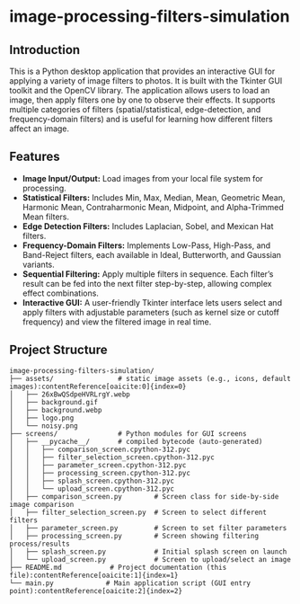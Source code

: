 # image-processing-filters-simulation

## Introduction

This is a Python desktop application that provides an interactive GUI for applying a variety of image filters to photos. It is built with the Tkinter GUI toolkit and the OpenCV library. The application allows users to load an image, then apply filters one by one to observe their effects. It supports multiple categories of filters (spatial/statistical, edge-detection, and frequency-domain filters) and is useful for learning how different filters affect an image.

## Features

- **Image Input/Output:** Load images from your local file system for processing.
- **Statistical Filters:** Includes Min, Max, Median, Mean, Geometric Mean, Harmonic Mean, Contraharmonic Mean, Midpoint, and Alpha-Trimmed Mean filters.
- **Edge Detection Filters:** Includes Laplacian, Sobel, and Mexican Hat filters.
- **Frequency-Domain Filters:** Implements Low-Pass, High-Pass, and Band-Reject filters, each available in Ideal, Butterworth, and Gaussian variants.
- **Sequential Filtering:** Apply multiple filters in sequence. Each filter’s result can be fed into the next filter step-by-step, allowing complex effect combinations.
- **Interactive GUI:** A user-friendly Tkinter interface lets users select and apply filters with adjustable parameters (such as kernel size or cutoff frequency) and view the filtered image in real time.

## Project Structure
```
image-processing-filters-simulation/
├── assets/                # static image assets (e.g., icons, default images):contentReference[oaicite:0]{index=0}
│   ├── 26xBwQSdpeHVRLrgY.webp
│   ├── background.gif
│   ├── background.webp
│   ├── logo.png
│   └── noisy.png
├── screens/               # Python modules for GUI screens
│   ├── __pycache__/       # compiled bytecode (auto-generated)
│   │   ├── comparison_screen.cpython-312.pyc
│   │   ├── filter_selection_screen.cpython-312.pyc
│   │   ├── parameter_screen.cpython-312.pyc
│   │   ├── processing_screen.cpython-312.pyc
│   │   ├── splash_screen.cpython-312.pyc
│   │   └── upload_screen.cpython-312.pyc
│   ├── comparison_screen.py        # Screen class for side-by-side image comparison
│   ├── filter_selection_screen.py  # Screen to select different filters
│   ├── parameter_screen.py         # Screen to set filter parameters
│   ├── processing_screen.py        # Screen showing filtering process/results
│   ├── splash_screen.py            # Initial splash screen on launch
│   └── upload_screen.py            # Screen to upload/select an image
├── README.md            # Project documentation (this file):contentReference[oaicite:1]{index=1}
└── main.py             # Main application script (GUI entry point):contentReference[oaicite:2]{index=2}

```
